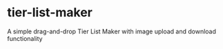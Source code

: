 # tier-list-maker
A simple drag-and-drop Tier List Maker with image upload and download functionality
